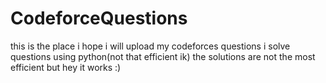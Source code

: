 # CodeforceQuestions
this is the place i hope i will upload my codeforces questions 
i solve questions using python(not that efficient ik)
the solutions are not the most efficient but hey it works :)
